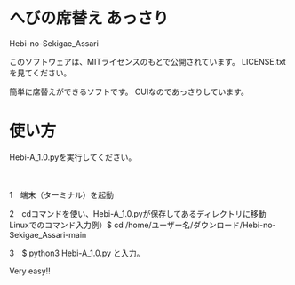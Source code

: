 # へびの席替え あっさり
Hebi-no-Sekigae_Assari

このソフトウェアは、MITライセンスのもとで公開されています。
LICENSE.txtを見てください。

簡単に席替えができるソフトです。
CUIなのであっさりしています。

<h1>使い方</h1>
  <p>Hebi-A_1.0.pyを実行してください。</p>
    　<p>1　端末（ターミナル）を起動</p>
      <p>2　cdコマンドを使い、Hebi-A_1.0.pyが保存してあるディレクトリに移動<br>Linuxでのコマンド入力例）$ cd /home/ユーザー名/ダウンロード/Hebi-no-Sekigae_Assari-main </p>
      <p>3　$ python3 Hebi-A_1.0.py と入力。</p>
      <p>Very easy!!</p>
      
